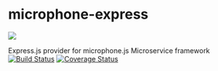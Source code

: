 # microphone-express
![](https://avatars3.githubusercontent.com/u/16361502?v=3&s=200)  

Express.js provider for microphone.js Microservice framework  
[![Build Status](https://travis-ci.org/microphonejs/microphone-express.svg?branch=master)](https://travis-ci.org/microphonejs/microphone-express) [![Coverage Status](https://coveralls.io/repos/github/microphonejs/microphone-express/badge.svg?branch=master)](https://coveralls.io/github/microphonejs/microphone-express?branch=master)

